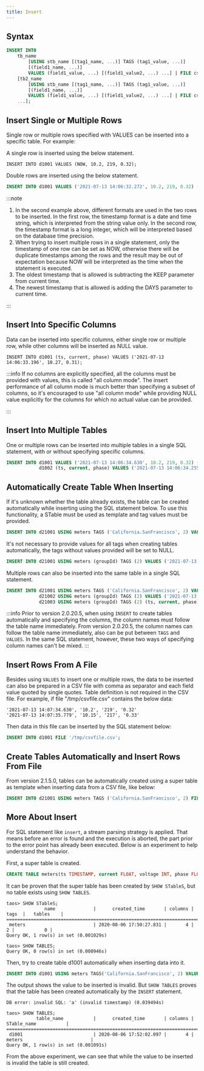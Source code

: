 ```yaml
---
title: Insert
---
```


## Syntax

```sql
INSERT INTO
    tb_name
        [USING stb_name [(tag1_name, ...)] TAGS (tag1_value, ...)]
        [(field1_name, ...)]
        VALUES (field1_value, ...) [(field1_value2, ...) ...] | FILE csv_file_path
    [tb2_name
        [USING stb_name [(tag1_name, ...)] TAGS (tag1_value, ...)]
        [(field1_name, ...)]
        VALUES (field1_value, ...) [(field1_value2, ...) ...] | FILE csv_file_path
    ...];
```

## Insert Single or Multiple Rows

Single row or multiple rows specified with VALUES can be inserted into a specific table. For example:

A single row is inserted using the below statement.

```sq;
INSERT INTO d1001 VALUES (NOW, 10.2, 219, 0.32);
```

Double rows are inserted using the below statement.

```sql
INSERT INTO d1001 VALUES ('2021-07-13 14:06:32.272', 10.2, 219, 0.32) (1626164208000, 10.15, 217, 0.33);
```

:::note

1. In the second example above, different formats are used in the two rows to be inserted. In the first row, the timestamp format is a date and time string, which is interpreted from the string value only. In the second row, the timestamp format is a long integer, which will be interpreted based on the database time precision.
2. When trying to insert multiple rows in a single statement, only the timestamp of one row can be set as NOW, otherwise there will be duplicate timestamps among the rows and the result may be out of expectation because NOW will be interpreted as the time when the statement is executed.
3. The oldest timestamp that is allowed is subtracting the KEEP parameter from current time.
4. The newest timestamp that is allowed is adding the DAYS parameter to current time.

:::

## Insert Into Specific Columns

Data can be inserted into specific columns, either single row or multiple row, while other columns will be inserted as NULL value.

```
INSERT INTO d1001 (ts, current, phase) VALUES ('2021-07-13 14:06:33.196', 10.27, 0.31);
```

:::info
If no columns are explicitly specified, all the columns must be provided with values, this is called "all column mode". The insert performance of all column mode is much better than specifying a subset of columns, so it's encouraged to use "all column mode" while providing NULL value explicitly for the columns for which no actual value can be provided.

:::

## Insert Into Multiple Tables

One or multiple rows can be inserted into multiple tables in a single SQL statement, with or without specifying specific columns.

```sql
INSERT INTO d1001 VALUES ('2021-07-13 14:06:34.630', 10.2, 219, 0.32) ('2021-07-13 14:06:35.779', 10.15, 217, 0.33)
            d1002 (ts, current, phase) VALUES ('2021-07-13 14:06:34.255', 10.27, 0.31）;
```

## Automatically Create Table When Inserting

If it's unknown whether the table already exists, the table can be created automatically while inserting using the SQL statement below. To use this functionality, a STable must be used as template and tag values must be provided.

```sql
INSERT INTO d21001 USING meters TAGS ('California.SanFrancisco', 2) VALUES ('2021-07-13 14:06:32.272', 10.2, 219, 0.32);
```

It's not necessary to provide values for all tags when creating tables automatically, the tags without values provided will be set to NULL.

```sql
INSERT INTO d21001 USING meters (groupId) TAGS (2) VALUES ('2021-07-13 14:06:33.196', 10.15, 217, 0.33);
```

Multiple rows can also be inserted into the same table in a single SQL statement.

```sql
INSERT INTO d21001 USING meters TAGS ('California.SanFrancisco', 2) VALUES ('2021-07-13 14:06:34.630', 10.2, 219, 0.32) ('2021-07-13 14:06:35.779', 10.15, 217, 0.33)
            d21002 USING meters (groupId) TAGS (2) VALUES ('2021-07-13 14:06:34.255', 10.15, 217, 0.33)
            d21003 USING meters (groupId) TAGS (2) (ts, current, phase) VALUES ('2021-07-13 14:06:34.255', 10.27, 0.31);
```

:::info
Prior to version 2.0.20.5, when using `INSERT` to create tables automatically and specifying the columns, the column names must follow the table name immediately. From version 2.0.20.5, the column names can follow the table name immediately, also can be put between `TAGS` and `VALUES`. In the same SQL statement, however, these two ways of specifying column names can't be mixed.
:::

## Insert Rows From A File

Besides using `VALUES` to insert one or multiple rows, the data to be inserted can also be prepared in a CSV file with comma as separator and each field value quoted by single quotes. Table definition is not required in the CSV file. For example, if file "/tmp/csvfile.csv" contains the below data:

```
'2021-07-13 14:07:34.630', '10.2', '219', '0.32'
'2021-07-13 14:07:35.779', '10.15', '217', '0.33'
```

Then data in this file can be inserted by the SQL statement below:

```sql
INSERT INTO d1001 FILE '/tmp/csvfile.csv';
```

## Create Tables Automatically and Insert Rows From File

From version 2.1.5.0, tables can be automatically created using a super table as template when inserting data from a CSV file, like below:

```sql
INSERT INTO d21001 USING meters TAGS ('California.SanFrancisco', 2) FILE '/tmp/csvfile.csv';
```

## More About Insert

For SQL statement like `insert`, a stream parsing strategy is applied. That means before an error is found and the execution is aborted, the part prior to the error point has already been executed. Below is an experiment to help understand the behavior.

First, a super table is created.

```sql
CREATE TABLE meters(ts TIMESTAMP, current FLOAT, voltage INT, phase FLOAT) TAGS(location BINARY(30), groupId INT);
```

It can be proven that the super table has been created by `SHOW STableS`, but no table exists using `SHOW TABLES`.

```
taos> SHOW STableS;
              name              |      created_time       | columns |  tags  |   tables    |
============================================================================================
 meters                         | 2020-08-06 17:50:27.831 |       4 |      2 |           0 |
Query OK, 1 row(s) in set (0.001029s)

taos> SHOW TABLES;
Query OK, 0 row(s) in set (0.000946s)
```

Then, try to create table d1001 automatically when inserting data into it.

```sql
INSERT INTO d1001 USING meters TAGS('California.SanFrancisco', 2) VALUES('a');
```

The output shows the value to be inserted is invalid. But `SHOW TABLES` proves that the table has been created automatically by the `INSERT` statement.

```
DB error: invalid SQL: 'a' (invalid timestamp) (0.039494s)

taos> SHOW TABLES;
           table_name           |      created_time       | columns |          STable_name           |
======================================================================================================
 d1001                          | 2020-08-06 17:52:02.097 |       4 | meters                         |
Query OK, 1 row(s) in set (0.001091s)
```

From the above experiment, we can see that while the value to be inserted is invalid the table is still created.
